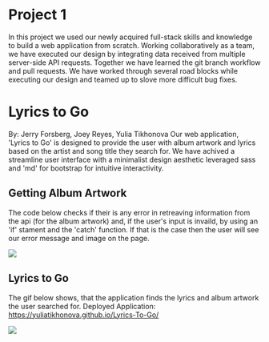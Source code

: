 
# Project 1
  In this project we used our newly acquired full-stack skills and knowledge to build a web application from scratch. Working collaboratively as a team, we have executed our design by integrating data received from multiple server-side API requests. Together we have learned the git branch workflow and pull requests. We have worked through several road blocks while executing our design and teamed up to slove more difficult bug fixes.

# Lyrics to Go
By: Jerry Forsberg, Joey Reyes, Yulia Tikhonova
  Our web application, 'Lyrics to Go' is designed to provide the user with album artwork and lyrics based on the artist and song title they search for. We have achived a streamline user interface with a minimalist design aesthetic leveraged sass and 'md' for bootstrap for intuitive interactivity. 
 
## Getting Album Artwork
  The code below checks if their is any error in retreaving information from the api (for the album artwork) and, if the user's input is invaild, by using an 'if' stament and the 'catch' function. If that is the case then the user will see our  error message and image on the page. 
  
![](https://github.com/yuliatikhonova/Lyrics-To-Go/blob/master/images/codeSnippit.png)

## Lyrics to Go
  The gif below shows, that the application finds the lyrics and album artwork the user searched for. 
  Deployed Application: https://yuliatikhonova.github.io/Lyrics-To-Go/ 

![](https://github.com/yuliatikhonova/Lyrics-To-Go/blob/master/images/lyrics.gif)


